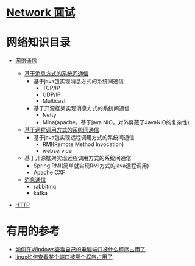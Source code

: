# [Network 面试](https://github.com/stevenli91748/Network/blob/master/Interview/README.md)

# 网络知识目录

* [网络通信]()
  * [基于消息方式的系统间通信]()
    * 基于java包实现消息方式的系统间通信
      * TCP/IP
      * UDP/IP
      * Multicast
    * 基于开源框架实现消息方式的系统间通信
      * Netty
      * Mina(apache，基于java NIO，对外屏蔽了JavaNIO的复杂性)
  * [基于远程调用方式的系统间通信]() 
    * 基于java包实现远程调用方式的系统间通信
      * RMI(Remote Method Invocation)
      * webservice
   * 基于开源框架实现远程调用方式的系统间通信
      * Spring RMI(简单就实现RMI方式的java远程调用)
      * Apache CXF
  * [消息通信]()
      * rabbitmq
      * kafka

* [HTTP](https://github.com/stevenli91748/Network/blob/master/HTTP/README.md)










# 有用的参考
* [如何在Windows查看自己的电脑端口被什么程序占用了](https://blog.csdn.net/lianxue1986/article/details/51811386)
* [linux如何查看某个端口被哪个程序占用了](https://blog.csdn.net/gezilan/article/details/79921059)
